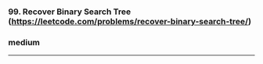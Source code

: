 ### 99. Recover Binary Search Tree (https://leetcode.com/problems/recover-binary-search-tree/)
### medium
---
